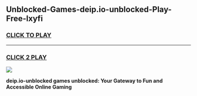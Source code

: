 
## Unblocked-Games-deip.io-unblocked-Play-Free-lxyfi
<h3>
<a href="https://premium76.site?title=deip.io-unblocked&ref=17A">CLICK TO PLAY</a></h3>
<hr>

<h3>
<a href="https://premium76.site?title=deip.io-unblocked&ref=17A">CLICK 2 PLAY</a>
  
</h3>

<a href="https://premium76.site?title=deip.io-unblocked&ref=17A"><img src="https://clearcache.store/games.png"></a>


**deip.io-unblocked games unblocked: Your Gateway to Fun and Accessible Online Gaming**
